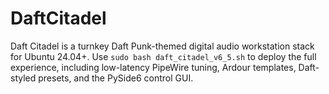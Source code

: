# DaftCitadel

Daft Citadel is a turnkey Daft Punk-themed digital audio workstation stack for Ubuntu 24.04+. Use `sudo bash daft_citadel_v6_5.sh` to deploy the full experience, including low-latency PipeWire tuning, Ardour templates, Daft-styled presets, and the PySide6 control GUI.
